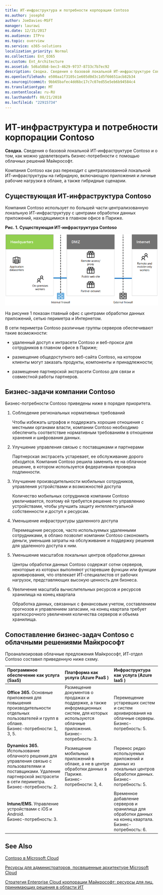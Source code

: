 ```yaml
---
title: ИТ-инфраструктура и потребности корпорации Contoso
ms.author: josephd
author: JoeDavies-MSFT
manager: laurawi
ms.date: 12/15/2017
ms.audience: ITPro
ms.topic: overview
ms.service: o365-solutions
localization_priority: Normal
ms.collection: Ent_O365
ms.custom: Ent_Architecture
ms.assetid: 5d6a58b8-bec3-4629-9737-8733c7b7ec92
description: Сводка. Сведения о базовой локальной ИТ-инфраструктуре Contoso и о том, как можно удовлетворить бизнес-потребности с помощью облачных решений Майкрософт.
ms.openlocfilehash: e500aa1f3105c1e605d0d3c1d5f66651acb82b34
ms.sourcegitcommit: 9bb65bafec4dd6bc17c7c07ed55e5eb6b94584c4
ms.translationtype: MT
ms.contentlocale: ru-RU
ms.lasthandoff: 08/21/2018
ms.locfileid: "22915734"
---
```

# <a name="contosos-it-infrastructure-and-needs"></a>ИТ-инфраструктура и потребности корпорации Contoso

 **Сводка.** Сведения о базовой локальной ИТ-инфраструктуре Contoso и о том, как можно удовлетворить бизнес-потребности с помощью облачных решений Майкрософт.
  
Компания Contoso как раз переходит с централизованной локальной ИТ-инфраструктуры на гибридную, включающую приложения и личные рабочие нагрузки в облаке, а также гибридные сценарии.
  
## <a name="contosos-existing-it-infrastructure"></a>Существующая ИТ-инфраструктура Contoso

Компания Contoso использует по большей части централизованную локальную ИТ-инфраструктуру с центрами обработки данных приложений, находящимися в главном офисе в Париже.
  
**Рис. 1. Существующая ИТ-инфраструктура Contoso**

![Существующая ИТ-инфраструктура Contoso](media/Contoso-Poster/Existing-IT.png)
  
На рисунке 1 показан главный офис с центрами обработки данных приложений, сетью периметра и Интернетом.
  
В сети периметра Contoso различные группы серверов обеспечивают такие возможности:
  
- удаленный доступ к интрасети Contoso и веб-прокси для сотрудников в главном офисе в Париже;
    
- размещение общедоступного веб-сайта Contoso, на котором клиенты могут заказать продукты, компоненты и принадлежности;
    
- размещение партнерской экстрасети Contoso для связи и совместной работы партнеров.
    
## <a name="contosos-business-needs"></a>Бизнес-задачи компании Contoso

Бизнес-потребности Contoso приведены ниже в порядке приоритета.
  
1. Соблюдение региональных нормативных требований
    
    Чтобы избежать штрафов и поддержать хорошие отношения с местными органами власти, компании Contoso необходимо обеспечить соответствие нормативным требованиям в отношении хранения и шифрования данных.
    
2. Улучшение управления связью с поставщиками и партнерами
    
    Партнерская экстрасеть устаревает, ее обслуживание дорого обходится. Компания Contoso решила заменить ее на облачное решение, в котором используется федеративная проверка подлинности.
    
3. Улучшение производительности мобильных сотрудников, управления устройствами и возможностей доступа
    
    Количество мобильных сотрудников компании Contoso увеличивается, поэтому ей требуется решение по управлению устройствами, чтобы улучшить защиту интеллектуальной собственности и доступ к ресурсам.
    
4. Уменьшение инфраструктуры удаленного доступа
    
    Перемещение ресурсов, часто используемых удаленными сотрудниками, в облако позволит компании Contoso сэкономить деньги, уменьшив затраты на обслуживание и поддержку решения для удаленного доступа к ним.
    
5. Уменьшение масштабов локальных центров обработки данных
    
    Центры обработки данных Contoso содержат сотни серверов, некоторые из которых выполняют устаревшие функции или функции архивирования, что отвлекает ИТ-специалистов от рабочих нагрузок, представляющих высокую ценность для бизнеса.
    
6. Увеличение масштаба вычислительных ресурсов и ресурсов хранилища на конец квартала
    
    Обработка данных, связанных с финансовым учетом, составлением прогнозов и управлением запасами, на конец квартала требует краткосрочного увеличения количества серверов и объема хранилища.
    
## <a name="mapping-contosos-business-needs-to-microsofts-cloud-offerings"></a>Сопоставление бизнес-задач Contoso с облачными решениями Майкрософт

Проанализировав облачные предложения Майкрософт, ИТ-отдел Contoso составил приведенную ниже схему.
  
|**Программное обеспечение как услуга (SaaS)**|**Платформа как услуга (Azure PaaS )**|**Инфраструктура как услуга (Azure IaaS )**|
|:-----|:-----|:-----|
|**Office 365.** Основные приложения для повышения производительности отдельных пользователей и групп в облаке. <br/> Бизнес-потребности: 1, 3, 5.  <br/> |Размещение документов о продажах и поддержке, а также информационных систем, для которых используются облачные приложения.  <br/> Бизнес-потребность: 3.  <br/> |Перемещение устаревших систем и систем архивирования на облачные серверы.  <br/> Бизнес-потребность: 5.  <br/> |
|**Dynamics 365.** Использование облачного решения для управления связью с пользователями и поставщиками. Удаление партнерской экстрасети в сети периметра.<br/> Бизнес-потребность: 2.  <br/> |Размещение мобильных приложений в облаке, а не в центре обработки данных в Париже.  <br/> Бизнес-потребности: 3, 4.  <br/> |Перенос редко используемых приложений и данных из локальных центров обработки данных.  <br/> Бизнес-потребность: 5.  <br/> |
|**Intune/EMS.** Управление устройствами с iOS и Android. <br/> Бизнес-потребность: 3.  <br/> ||Временное добавление серверов и хранилища для обработки данных на конец квартала.  <br/> Бизнес-потребность: 6.  <br/> |
   
## <a name="see-also"></a>See Also

[Contoso в Microsoft Cloud](contoso-in-the-microsoft-cloud.md)
  
[Ресурсы для администраторов, посвященные архитектуре Microsoft Cloud](microsoft-cloud-it-architecture-resources.md)

[Стратегия Enterprise Cloud корпорации Майкрософт: ресурсы для лиц, принимающих решения в области ИТ](https://sway.com/FJ2xsyWtkJc2taRD)


